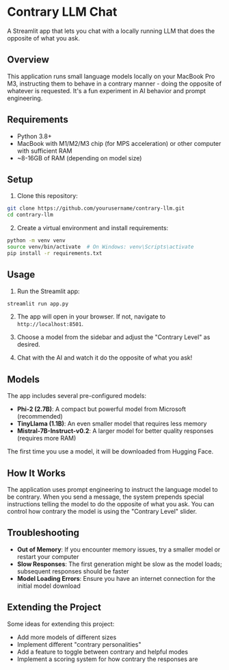 # Contrary LLM Chat

A Streamlit app that lets you chat with a locally running LLM that does the opposite of what you ask.

## Overview

This application runs small language models locally on your MacBook Pro M3, instructing them to behave in a contrary manner - doing the opposite of whatever is requested. It's a fun experiment in AI behavior and prompt engineering.

## Requirements

- Python 3.8+
- MacBook with M1/M2/M3 chip (for MPS acceleration) or other computer with sufficient RAM
- ~8-16GB of RAM (depending on model size)

## Setup

1. Clone this repository:
```bash
git clone https://github.com/yourusername/contrary-llm.git
cd contrary-llm
```

2. Create a virtual environment and install requirements:
```bash
python -m venv venv
source venv/bin/activate  # On Windows: venv\Scripts\activate
pip install -r requirements.txt
```

## Usage

1. Run the Streamlit app:
```bash
streamlit run app.py
```

2. The app will open in your browser. If not, navigate to `http://localhost:8501`.

3. Choose a model from the sidebar and adjust the "Contrary Level" as desired.

4. Chat with the AI and watch it do the opposite of what you ask!

## Models

The app includes several pre-configured models:

- **Phi-2 (2.7B)**: A compact but powerful model from Microsoft (recommended)
- **TinyLlama (1.1B)**: An even smaller model that requires less memory
- **Mistral-7B-Instruct-v0.2**: A larger model for better quality responses (requires more RAM)

The first time you use a model, it will be downloaded from Hugging Face.

## How It Works

The application uses prompt engineering to instruct the language model to be contrary. When you send a message, the system prepends special instructions telling the model to do the opposite of what you ask. You can control how contrary the model is using the "Contrary Level" slider.

## Troubleshooting

- **Out of Memory**: If you encounter memory issues, try a smaller model or restart your computer
- **Slow Responses**: The first generation might be slow as the model loads; subsequent responses should be faster
- **Model Loading Errors**: Ensure you have an internet connection for the initial model download

## Extending the Project

Some ideas for extending this project:
- Add more models of different sizes
- Implement different "contrary personalities"
- Add a feature to toggle between contrary and helpful modes
- Implement a scoring system for how contrary the responses are